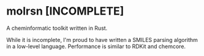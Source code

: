 # molrsn [INCOMPLETE]
A cheminformatic toolkit written in Rust.

While it is incomplete, I'm proud to have written a SMILES parsing algorithm in a low-level language. Performance is similar to RDKit and chemcore.
